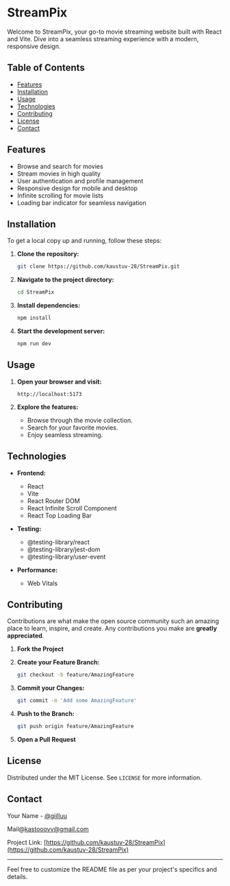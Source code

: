 # StreamPix

Welcome to StreamPix, your go-to movie streaming website built with React and Vite. Dive into a seamless streaming experience with a modern, responsive design.

## Table of Contents

- [Features](#features)
- [Installation](#installation)
- [Usage](#usage)
- [Technologies](#technologies)
- [Contributing](#contributing)
- [License](#license)
- [Contact](#contact)

## Features

- Browse and search for movies
- Stream movies in high quality
- User authentication and profile management
- Responsive design for mobile and desktop
- Infinite scrolling for movie lists
- Loading bar indicator for seamless navigation


## Installation

To get a local copy up and running, follow these steps:

1. **Clone the repository:**

   ```sh
   git clone https://github.com/kaustuv-28/StreamPix.git
   ```

2. **Navigate to the project directory:**

   ```sh
   cd StreamPix
   ```

3. **Install dependencies:**

   ```sh
   npm install
   ```

4. **Start the development server:**

   ```sh
   npm run dev
   ```

## Usage

1. **Open your browser and visit:**

   ```
   http://localhost:5173
   ```

2. **Explore the features:**
   - Browse through the movie collection.
   - Search for your favorite movies.
   - Enjoy seamless streaming.

## Technologies

- **Frontend:**
  - React
  - Vite
  - React Router DOM
  - React Infinite Scroll Component
  - React Top Loading Bar

- **Testing:**
  - @testing-library/react
  - @testing-library/jest-dom
  - @testing-library/user-event

- **Performance:**
  - Web Vitals

## Contributing

Contributions are what make the open source community such an amazing place to learn, inspire, and create. Any contributions you make are **greatly appreciated**.

1. **Fork the Project**
2. **Create your Feature Branch:**

   ```sh
   git checkout -b feature/AmazingFeature
   ```

3. **Commit your Changes:**

   ```sh
   git commit -m 'Add some AmazingFeature'
   ```

4. **Push to the Branch:**

   ```sh
   git push origin feature/AmazingFeature
   ```

5. **Open a Pull Request**

## License

Distributed under the MIT License. See `LICENSE` for more information.

## Contact

Your Name - [@giilluu](https://x.com/giilluu) 

Mail@kastooovv@gmail.com

Project Link: [https://github.com/kaustuv-28/StreamPix](https://github.com/kaustuv-28/StreamPix)

---

Feel free to customize the README file as per your project's specifics and details.